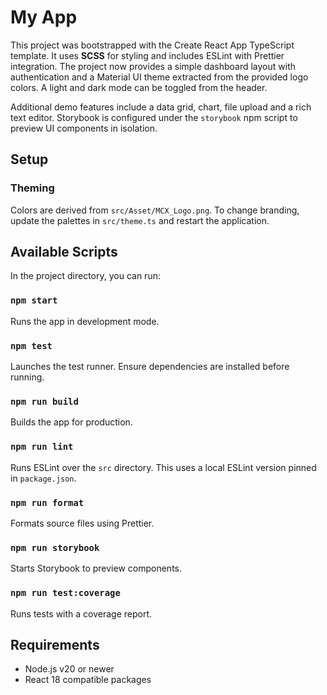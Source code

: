 # My App

This project was bootstrapped with the Create React App TypeScript template.
It uses **SCSS** for styling and includes ESLint with Prettier integration.
The project now provides a simple dashboard layout with authentication
and a Material UI theme extracted from the provided logo colors. A light
and dark mode can be toggled from the header.

Additional demo features include a data grid, chart, file upload and a
rich text editor. Storybook is configured under the `storybook` npm
script to preview UI components in isolation.

## Setup

### Theming

Colors are derived from `src/Asset/MCX_Logo.png`. To change branding,
update the palettes in `src/theme.ts` and restart the application.

## Available Scripts

In the project directory, you can run:

### `npm start`

Runs the app in development mode.

### `npm test`

Launches the test runner.
Ensure dependencies are installed before running.

### `npm run build`

Builds the app for production.

### `npm run lint`

Runs ESLint over the `src` directory.
This uses a local ESLint version pinned in `package.json`.

### `npm run format`

Formats source files using Prettier.

### `npm run storybook`

Starts Storybook to preview components.

### `npm run test:coverage`

Runs tests with a coverage report.

## Requirements

- Node.js v20 or newer
- React 18 compatible packages

